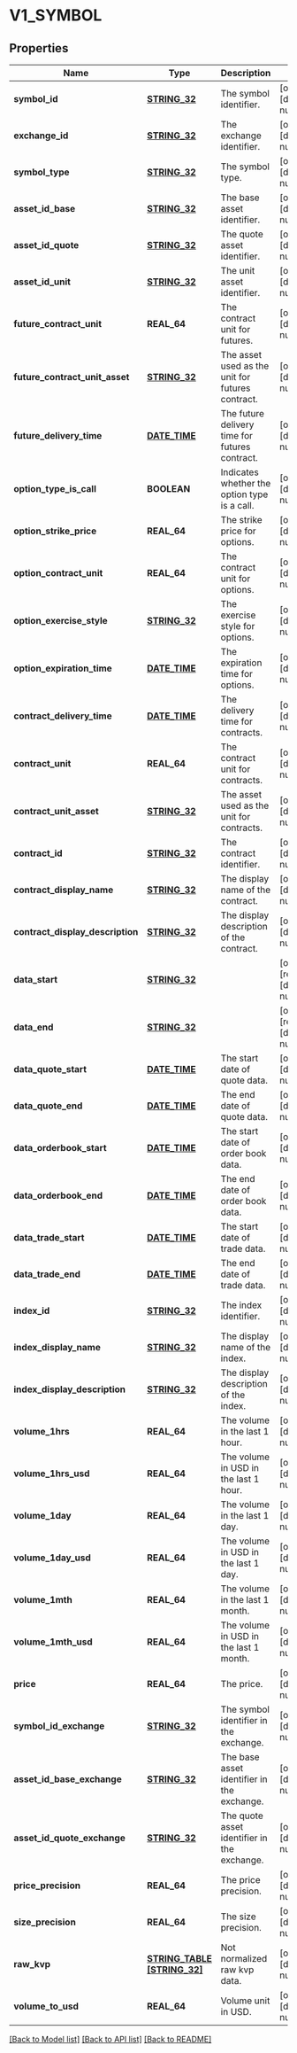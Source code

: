 # V1_SYMBOL

## Properties
Name | Type | Description | Notes
------------ | ------------- | ------------- | -------------
**symbol_id** | [**STRING_32**](STRING_32.md) | The symbol identifier. | [optional] [default to null]
**exchange_id** | [**STRING_32**](STRING_32.md) | The exchange identifier. | [optional] [default to null]
**symbol_type** | [**STRING_32**](STRING_32.md) | The symbol type. | [optional] [default to null]
**asset_id_base** | [**STRING_32**](STRING_32.md) | The base asset identifier. | [optional] [default to null]
**asset_id_quote** | [**STRING_32**](STRING_32.md) | The quote asset identifier. | [optional] [default to null]
**asset_id_unit** | [**STRING_32**](STRING_32.md) | The unit asset identifier. | [optional] [default to null]
**future_contract_unit** | **REAL_64** | The contract unit for futures. | [optional] [default to null]
**future_contract_unit_asset** | [**STRING_32**](STRING_32.md) | The asset used as the unit for futures contract. | [optional] [default to null]
**future_delivery_time** | [**DATE_TIME**](DATE_TIME.md) | The future delivery time for futures contract. | [optional] [default to null]
**option_type_is_call** | **BOOLEAN** | Indicates whether the option type is a call. | [optional] [default to null]
**option_strike_price** | **REAL_64** | The strike price for options. | [optional] [default to null]
**option_contract_unit** | **REAL_64** | The contract unit for options. | [optional] [default to null]
**option_exercise_style** | [**STRING_32**](STRING_32.md) | The exercise style for options. | [optional] [default to null]
**option_expiration_time** | [**DATE_TIME**](DATE_TIME.md) | The expiration time for options. | [optional] [default to null]
**contract_delivery_time** | [**DATE_TIME**](DATE_TIME.md) | The delivery time for contracts. | [optional] [default to null]
**contract_unit** | **REAL_64** | The contract unit for contracts. | [optional] [default to null]
**contract_unit_asset** | [**STRING_32**](STRING_32.md) | The asset used as the unit for contracts. | [optional] [default to null]
**contract_id** | [**STRING_32**](STRING_32.md) | The contract identifier. | [optional] [default to null]
**contract_display_name** | [**STRING_32**](STRING_32.md) | The display name of the contract. | [optional] [default to null]
**contract_display_description** | [**STRING_32**](STRING_32.md) | The display description of the contract. | [optional] [default to null]
**data_start** | [**STRING_32**](STRING_32.md) |  | [optional] [readonly] [default to null]
**data_end** | [**STRING_32**](STRING_32.md) |  | [optional] [readonly] [default to null]
**data_quote_start** | [**DATE_TIME**](DATE_TIME.md) | The start date of quote data. | [optional] [default to null]
**data_quote_end** | [**DATE_TIME**](DATE_TIME.md) | The end date of quote data. | [optional] [default to null]
**data_orderbook_start** | [**DATE_TIME**](DATE_TIME.md) | The start date of order book data. | [optional] [default to null]
**data_orderbook_end** | [**DATE_TIME**](DATE_TIME.md) | The end date of order book data. | [optional] [default to null]
**data_trade_start** | [**DATE_TIME**](DATE_TIME.md) | The start date of trade data. | [optional] [default to null]
**data_trade_end** | [**DATE_TIME**](DATE_TIME.md) | The end date of trade data. | [optional] [default to null]
**index_id** | [**STRING_32**](STRING_32.md) | The index identifier. | [optional] [default to null]
**index_display_name** | [**STRING_32**](STRING_32.md) | The display name of the index. | [optional] [default to null]
**index_display_description** | [**STRING_32**](STRING_32.md) | The display description of the index. | [optional] [default to null]
**volume_1hrs** | **REAL_64** | The volume in the last 1 hour. | [optional] [default to null]
**volume_1hrs_usd** | **REAL_64** | The volume in USD in the last 1 hour. | [optional] [default to null]
**volume_1day** | **REAL_64** | The volume in the last 1 day. | [optional] [default to null]
**volume_1day_usd** | **REAL_64** | The volume in USD in the last 1 day. | [optional] [default to null]
**volume_1mth** | **REAL_64** | The volume in the last 1 month. | [optional] [default to null]
**volume_1mth_usd** | **REAL_64** | The volume in USD in the last 1 month. | [optional] [default to null]
**price** | **REAL_64** | The price. | [optional] [default to null]
**symbol_id_exchange** | [**STRING_32**](STRING_32.md) | The symbol identifier in the exchange. | [optional] [default to null]
**asset_id_base_exchange** | [**STRING_32**](STRING_32.md) | The base asset identifier in the exchange. | [optional] [default to null]
**asset_id_quote_exchange** | [**STRING_32**](STRING_32.md) | The quote asset identifier in the exchange. | [optional] [default to null]
**price_precision** | **REAL_64** | The price precision. | [optional] [default to null]
**size_precision** | **REAL_64** | The size precision. | [optional] [default to null]
**raw_kvp** | [**STRING_TABLE [STRING_32]**](STRING_32.md) | Not normalized raw kvp data. | [optional] [default to null]
**volume_to_usd** | **REAL_64** | Volume unit in USD. | [optional] [default to null]

[[Back to Model list]](../README.md#documentation-for-models) [[Back to API list]](../README.md#documentation-for-api-endpoints) [[Back to README]](../README.md)


